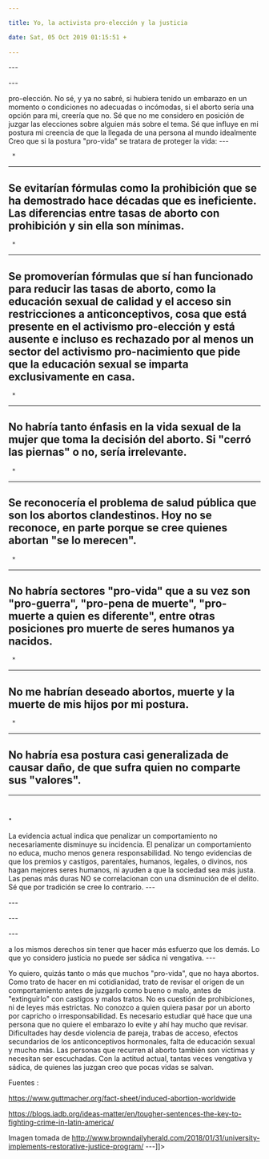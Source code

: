```yaml
---

title: Yo, la activista pro-elección y la justicia

date: Sat, 05 Oct 2019 01:15:51 +
 
---
```

<div style="margin-top:1em;margin-bottom:1em; <span>Llevo días interactuando con personas que se identifican como pro-vida. Y me es muy difícil la interacción, no logro "conectar" ni desde lo racional ni desde lo emocional y desde ahí me desgasto y me agoto. Entro en esa interacción aún sabiendo de antemano que el diálogo es casi inútil, más bien que rara vez se llega al diálogo. Y no se llega al diálogo porque de antemano me siento juzgada. Juzgada como "matabebés", como "calenturienta", como irresponsable, hasta como satánica. También juzgo, no lo niego, de fanatismo, de irracionalidad, de mojigatería a quienes se identifican como "pro-vida".</span>
---
<div style="margin-top:1em;margin-bottom:1em; <span>En teoría, esta entrada no va sobre mi postura pro-elección, sino de un intento de "desenmarañar mis marañas" en un tema en que no logro evitar una postura rígida y apasionada aunque en lo personal no me afecte. (No logré que no fuera sobre mi postura, pero aprendí de justicia restaurativa ?). Me mueve porque, como tantos otros temas lo considero un tema de "justicia social". Voy sin embargo a expresar mi postura, quizás para soltar la necesidad de defenderme, para descargarme de ella.</span>
---
<div style="margin-top:1em;margin-bottom:1em; <span>Soy </span><span style="italic; *fervientemente*</span><span> pro-elección. No sé, y ya no sabré, si hubiera tenido un embarazo en un momento o condiciones no adecuadas o incómodas, si el aborto sería una opción para mi, creería que no. Sé que no me considero en posición de juzgar las elecciones sobre alguien más sobre el tema. Sé que influye en mi postura mi creencia de que la llegada de una persona al mundo idealmente </span><span style="italic; debería</span><span> ser desde el amor y deseo de maternar y no desde el deber y la obligación. Creo en el derecho a la vida y en el derecho a una vida digna.</span>
---
<div style="margin-top:1em;margin-bottom:1em; <span>Creo que si la postura "pro-vida" se tratara de proteger la vida:</span>
---
 
	 * 
---
Se evitarían fórmulas como la prohibición que se ha demostrado hace décadas que es ineficiente. Las diferencias entre tasas de aborto con prohibición y sin ella son mínimas.
---
 
 
 
	 * 
---
Se promoverían fórmulas que sí han funcionado para reducir las tasas de aborto, como la educación sexual de calidad y el acceso sin restricciones a anticonceptivos, cosa que está presente en el activismo pro-elección y está ausente e incluso es rechazado por al menos un sector del activismo pro-nacimiento que pide que la educación sexual se imparta exclusivamente en casa.
---
 
 
 
	 * 
---
No habría tanto énfasis en la vida sexual de la mujer que toma la decisión del aborto. Si "cerró las piernas" o no, sería irrelevante.
---
 
 
 
	 * 
---
Se reconocería el problema de salud pública que son los abortos clandestinos. Hoy no se reconoce, en parte porque se cree quienes abortan "se lo merecen".
---
 
 
 
	 * 
---
No habría sectores "pro-vida" que a su vez son "pro-guerra", "pro-pena de muerte", "pro-muerte a quien es diferente", entre otras posiciones pro muerte de seres humanos ya nacidos.
---
 
 
 
	 * 
---
No me habrían deseado abortos, muerte y la muerte de mis hijos por mi postura.
---
 
 
 
	 * 
---
No habría esa postura casi generalizada de causar daño, de que sufra quien no comparte sus "valores".
---
 
 
---
.
---
<div style="margin-top:1em;margin-bottom:1em; <span>Y creo que la ley debería ser un tema de acuerdos, que nos tengan en cuenta a todos, para un mejor vivir. Me parecen interesantes los enfoques de justicia restaurativa y, para muchos delitos y conflictos, más coherente, efectiva y justa que la justicia retributiva/punitiva.</span>
---
<div style="margin-top:1em;margin-bottom:1em; <span>La evidencia actual indica que penalizar un comportamiento no necesariamente disminuye su incidencia. El penalizar un comportamiento no educa, mucho menos genera responsabilidad. No tengo evidencias de que los premios y castigos, parentales, humanos, legales, o divinos, nos hagan mejores seres humanos, ni ayuden a que la sociedad sea más justa.</span> Las penas más duras NO se correlacionan con una disminución de el delito. Sé que por tradición se cree lo contrario.
---
<div style="margin-top:1em;margin-bottom:1em; <span>Y mientras escribo reconozco que esta palabra, "justicia", puede ser el centro de mi "maraña". Y mis adolescentes me la reflejan a diario. Para ellos el "no es justo" está relacionado con la competencia, el "no es justo" frente a alguien más.</span>
---
<div style="margin-top:1em;margin-bottom:1em; <span>Y al escribir esto, veo que para mí, que desde la teoría reniego de la competencia, también lo es. "No es justo que las personas discas debamos esforzarnos más que quien no lo es", expresado hace menos de un mes, ¿no?</span>
---
<div style="margin-top:1em;margin-bottom:1em; <span>Me cuesta mucho creer que sea "justo" que una niña violada en Ecuador tenga que llevar a término al bebé de su abusador. Creo que ese bebé difícilmente va a salir del ciclo de abuso que con frecuencia hay en las familias pues la mayor parte de abusos son en el seno de la familia. Creo que las personas que facilitan con sus tabúes que el abusador no sea denunciado son las mismas que obligan a niñas a parir, a poner en riesgo su vida y su futuro por el derecho a la vida (no necesariamente digna) de un embrión. Son las mismas que le arman tremendo escándalo al adolescente al que le encuentran condones o anticonceptivos. Siento mucha tristeza con esas situaciones, las juzgo injustas.</span>
---
<div style="margin-top:1em;margin-bottom:1em; <span>Para mí justicia es que tengamos </span><span style="  ** acceso ** </span><span> a los mismos derechos sin tener que hacer más esfuerzo que los demás.</span> Lo que yo considero justicia no puede ser sádica ni vengativa.
---
<div style="margin-top:1em;margin-bottom:1em; <span>Imagino que para quien es "pro-vida" también es cuestión de justicia. Que se está privando el derecho a la vida a un ser humano en formación. No creen justo que se interrumpa una vida inocente. Reconozco que si el embrión tuviera </span><span style=" consciencia ** y socializacion ** </span><span> ** en nuestra cultura ** quizás lo vería injusto. No lo sabremos. ¿Quizás tiene un estado de alma consiente y entiende más allá de nuestras restricciones humanas y sociales? No lo descarto. Veo mucho de proyección en los pro-vida y creo que puedo entender su indignación, quizás yo la sentiría si tuviera la (poca /parcializada / conspirativa ) información</span> que juzgo suelen tener.
---
<div style="margin-top:1em;margin-bottom:1em; Y no entiendo como un castigo vaya a cambiar la situación. No entiendo como el maltrato al que son vulnerables quienes abortan va a cambiar la situación. No creo que el "hacer sentir mal para que se porte bien" funcione ni siquiera para personas adultas.

Yo quiero, quizás tanto o más que muchos "pro-vida", que no haya abortos. Como trato de hacer en mi cotidianidad, trato de revisar el origen de un comportamiento antes de juzgarlo como bueno o malo, antes de "extinguirlo" con castigos y malos tratos. No es cuestión de prohibiciones, ni de leyes más estrictas. No conozco a quien quiera pasar por un aborto por capricho o irresponsabilidad. Es necesario estudiar qué hace que una persona que no quiere el embarazo lo evite y ahí hay mucho que revisar. Dificultades hay desde violencia de pareja, trabas de acceso, efectos secundarios de los anticonceptivos hormonales, falta de educación sexual y mucho más. Las personas que recurren al aborto también son víctimas y necesitan ser escuchadas. Con la actitud actual, tantas veces vengativa y sádica, de quienes las juzgan creo que pocas vidas se salvan.

Fuentes :

https://www.guttmacher.org/fact-sheet/induced-abortion-worldwide

https://blogs.iadb.org/ideas-matter/en/tougher-sentences-the-key-to-fighting-crime-in-latin-america/



Imagen tomada de http://www.browndailyherald.com/2018/01/31/university-implements-restorative-justice-program/
---]]>
